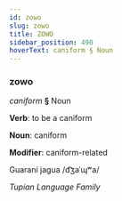 ```yaml
---
id: zowo
slug: zowo
title: ZOWO
sidebar_position: 490
hoverText: caniform § Noun
---
```


### zowo

*caniform* **§** Noun

**Verb**: to be a caniform

**Noun**: caniform

**Modifier**: caniform-related

Guaraní jagua /d͡ʒaˈɰʷa/

*Tupian Language Family*